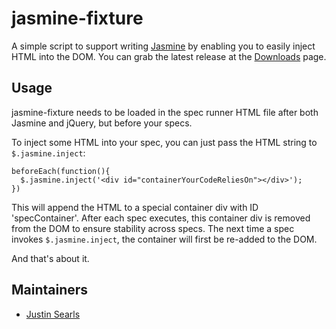 # jasmine-fixture

A simple script to support writing [Jasmine](http://pivotal.github.com/jasmine) by enabling you to easily inject HTML into the DOM. You can grab the latest release at the [Downloads](https://github.com/searls/jasmine-fixture/downloads) page.

## Usage

jasmine-fixture needs to be loaded in the spec runner HTML file after both Jasmine and jQuery, but before your specs.

To inject some HTML into your spec, you can just pass the HTML string to `$.jasmine.inject`:

    beforeEach(function(){
      $.jasmine.inject('<div id="containerYourCodeReliesOn"></div>');
    })
    
This will append the HTML to a special container div with ID 'specContainer'. After each spec executes, this container div is removed from the DOM to ensure stability across specs. The next time a spec invokes `$.jasmine.inject`, the container will first be re-added to the DOM.

And that's about it.

## Maintainers

* [Justin Searls](http://about.me/searls)